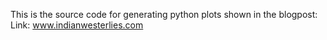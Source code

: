 This is the source code for generating python plots shown in the blogpost: 
Link: www.indianwesterlies.com
